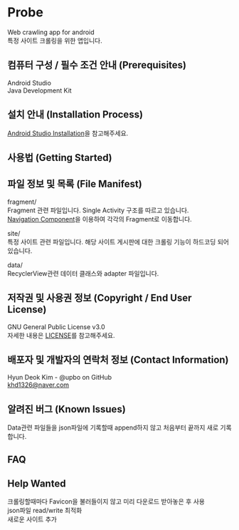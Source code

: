 # Probe
Web crawling app for android  
특정 사이트 크롤링을 위한 앱입니다.

## 컴퓨터 구성 / 필수 조건 안내 (Prerequisites)
Android Studio  
Java Development Kit  

## 설치 안내 (Installation Process)
[Android Studio Installation](https://developer.android.com/studio/install)을 참고해주세요.

## 사용법 (Getting Started)

## 파일 정보 및 목록 (File Manifest)
fragment/  
Fragment 관련 파일입니다. Single Activity 구조를 따르고 있습니다.  
[Navigation Component](https://developer.android.com/guide/navigation)을 이용하여 각각의 Fragment로 이동합니다.  

site/  
특정 사이트 관련 파일입니다. 해당 사이트 게시판에 대한 크롤링 기능이 하드코딩 되어 있습니다.  

data/  
RecyclerView관련 데이터 클래스와 adapter 파일입니다.  

## 저작권 및 사용권 정보 (Copyright / End User License)
GNU General Public License v3.0  
자세한 내용은 [LICENSE](https://github.com/Upbo/probe/blob/master/LICENSE)를 참고해주세요.  

## 배포자 및 개발자의 연락처 정보 (Contact Information)
Hyun Deok Kim - @upbo on GitHub  
khd1326@naver.com  

## 알려진 버그 (Known Issues)
Data관련 파일들을 json파일에 기록할때 append하지 않고 처음부터 끝까지 새로 기록합니다.  

## FAQ

## Help Wanted
크롤링할때마다 Favicon을 불러들이지 않고 미리 다운로드 받아놓은 후 사용  
json파일 read/write 최적화  
새로운 사이트 추가  
